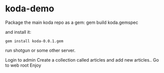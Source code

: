 koda-demo
=========

Package the main koda repo as a gem:
    gem build koda.gemspec

and install it:

    gem install koda-0.0.1.gem

run shotgun or some other server.

Login to admin
Create a collection called articles and add new articles..
Go to web root
Enjoy